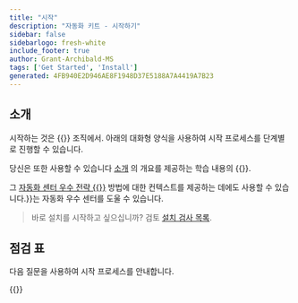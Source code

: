 ```yaml
---
title: "시작"
description: "자동화 키트 - 시작하기"
sidebar: false
sidebarlogo: fresh-white
include_footer: true
author: Grant-Archibald-MS
tags: ['Get Started', 'Install']
generated: 4FB940E2D946AE8F1948D37E5188A7A4419A7B23
---
```


## 소개

시작하는 것은 {{<product-name>}} 조직에서. 아래의 대화형 양식을 사용하여 시작 프로세스를 단계별로 진행할 수 있습니다.

당신은 또한 사용할 수 있습니다 [소개](https://learn.microsoft.com/power-automate/guidance/automation-kit/overview/introduction) 의 개요를 제공하는 학습 내용의 {{<product-name>}}.

그 [자동화 센터 우수 전략 {{<product-name>}}](https://learn.microsoft.com/power-automate/guidance/automation-kit/overview/automation-coe-strategy) 방법에 대한 컨텍스트를 제공하는 데에도 사용할 수 있습니다.<product-name>}}는 자동화 우수 센터를 도울 수 있습니다.

> 바로 설치를 시작하고 싶으십니까? 검토 [설치 검사 목록](/ko/get-started/install-checklist).

## 점검 표

다음 질문을 사용하여 시작 프로세스를 안내합니다.

{{<questions name="/content/ko/checklist.json" completed="시작 피드백에 감사드립니다." showNavigationButtons="false" locale="ko">}}
